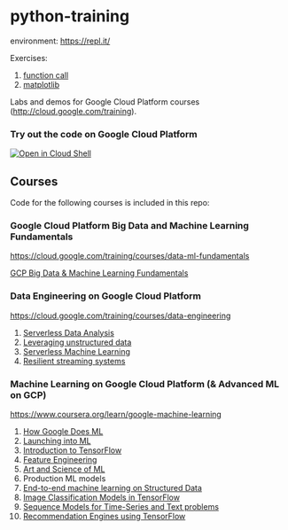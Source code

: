# python-training

environment:
https://repl.it/

Exercises:
1. [function call](convert-date.txt)
2. [matplotlib](matplotlib.txt)

Labs and demos for Google Cloud Platform courses (http://cloud.google.com/training).

### Try out the code on Google Cloud Platform
[![Open in Cloud Shell](http://gstatic.com/cloudssh/images/open-btn.png)](https://console.cloud.google.com/cloudshell/open/?git_repo=https://github.com/GoogleCloudPlatform/training-data-analyst.git)

## Courses

Code for the following courses is included in this repo:

### Google Cloud Platform Big Data and Machine Learning Fundamentals

https://cloud.google.com/training/courses/data-ml-fundamentals

[GCP Big Data & Machine Learning Fundamentals](CPB100)


### Data Engineering on Google Cloud Platform
  
https://cloud.google.com/training/courses/data-engineering

1. [Serverless Data Analysis](courses/data_analysis)
2. [Leveraging unstructured data](courses/unstructured)
3. [Serverless Machine Learning](courses/machine_learning)
4. [Resilient streaming systems](courses/streaming)

### Machine Learning on Google Cloud Platform (& Advanced ML on GCP)

https://www.coursera.org/learn/google-machine-learning

1. [How Google Does ML](courses/machine_learning/deepdive/01_googleml)
2. [Launching into ML](courses/machine_learning/deepdive/02_generalization)
3. [Introduction to TensorFlow](courses/machine_learning/deepdive/03_tensorflow)
4. [Feature Engineering](courses/machine_learning/deepdive/04_features)
5. [Art and Science of ML](courses/machine_learning/deepdive/05_artandscience)
6. Production ML models
7. [End-to-end machine learning on Structured Data](courses/machine_learning/deepdive/07_structured)
8. [Image Classification Models in TensorFlow](courses/machine_learning/deepdive/08_image)
9. [Sequence Models for Time-Series and Text problems](courses/machine_learning/deepdive/09_sequence)
10. [Recommendation Engines using TensorFlow](courses/machine_learning/deepdive/10_recommend)




